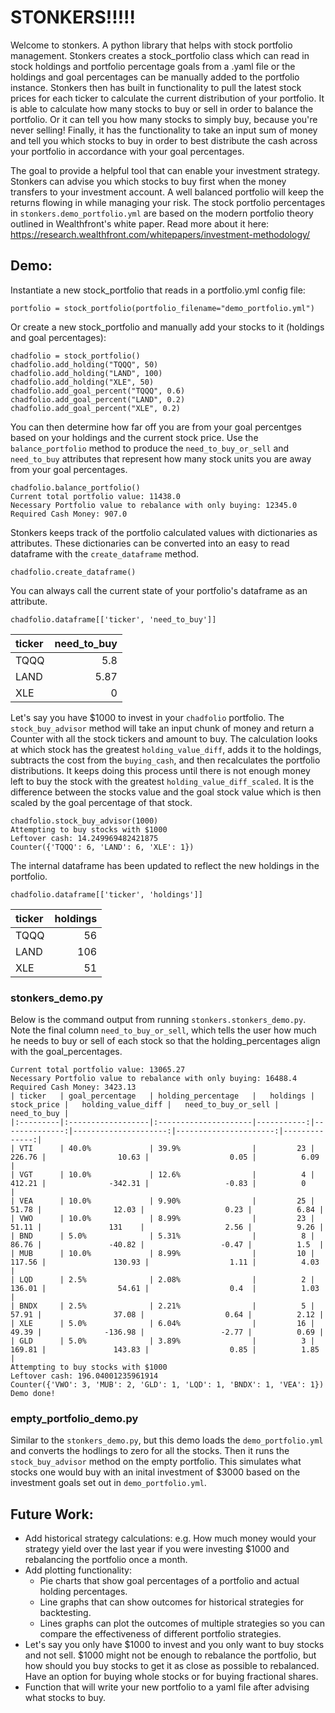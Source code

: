 # STONKERS!!!!!

Welcome to stonkers. A python library that helps with stock portfolio management. Stonkers creates a stock_portfolio class which can read in stock holdings and portfolio percentage goals from a .yaml file or the holdings and goal percentages can be manually added to the portfolio instance. Stonkers then has built in functionality to pull the latest stock prices for each ticker to calculate the current distribution of your portfolio. It is able to calculate how many stocks to buy or sell in order to balance the portfolio. Or it can tell you how many stocks to simply buy, because you're never selling! Finally, it has the functionality to take an input sum of money and tell you which stocks to buy in order to best distribute the cash across your portfolio in accordance with your goal percentages.

The goal to provide a helpful tool that can enable your investment strategy. Stonkers can advise you which stocks to buy first when the money transfers to your investment account. A well balanced portfolio will keep the returns flowing in while managing your risk. The stock portfolio percentages in `stonkers.demo_portfolio.yml` are based on the modern portfolio theory outlined in Wealthfront's white paper. Read more about it here: https://research.wealthfront.com/whitepapers/investment-methodology/


## Demo:

Instantiate a new stock_portfolio that reads in a portfolio.yml config file:
```
portfolio = stock_portfolio(portfolio_filename="demo_portfolio.yml")
```
Or create a new stock_portfolio and manually add your stocks to it (holdings and goal percentages):
```
chadfolio = stock_portfolio()
chadfolio.add_holding("TQQQ", 50)
chadfolio.add_holding("LAND", 100)
chadfolio.add_holding("XLE", 50)
chadfolio.add_goal_percent("TQQQ", 0.6)
chadfolio.add_goal_percent("LAND", 0.2)
chadfolio.add_goal_percent("XLE", 0.2)
```
You can then determine how far off you are from your goal percentges based on your holdings and the current stock price. Use the `balance_portfolio` method to produce the `need_to_buy_or_sell` and `need_to_buy` attributes that represent how many stock units you are away from your goal percentages.
```
chadfolio.balance_portfolio()
Current total portfolio value: 11438.0
Necessary Portfolio value to rebalance with only buying: 12345.0
Required Cash Money: 907.0
```
Stonkers keeps track of the portfolio calculated values with dictionaries as attributes. These dictionaries can be converted into an easy to read dataframe with the `create_dataframe` method.
```
chadfolio.create_dataframe()
```
 You can always call the current state of your portfolio's dataframe as an attribute.
```
chadfolio.dataframe[['ticker', 'need_to_buy']]
```
| ticker   |   need_to_buy |
|:---------|--------------:|
| TQQQ     |          5.8  |
| LAND     |          5.87 |
| XLE      |          0    |

Let's say you have $1000 to invest in your `chadfolio` portfolio. The `stock_buy_advisor` method will take an input chunk of money and return a Counter with all the stock tickers and amount to buy. The calculation looks at which stock has the greatest `holding_value_diff`, adds it to the holdings, subtracts the cost from the `buying_cash`, and then recalculates the portfolio distributions. It keeps doing this process until there is not enough money left to buy the stock with the greatest `holding_value_diff_scaled`. It is the difference between the stocks value and the goal stock value which is then scaled by the goal percentage of that stock. 
```
chadfolio.stock_buy_advisor(1000)
Attempting to buy stocks with $1000
Leftover cash: 14.249969482421875
Counter({'TQQQ': 6, 'LAND': 6, 'XLE': 1})
```
The internal dataframe has been updated to reflect the new holdings in the portfolio.

```
chadfolio.dataframe[['ticker', 'holdings']]
```
| ticker   |   holdings |
|:---------|-----------:|
| TQQQ     |         56 |
| LAND     |        106 |
| XLE      |         51 |


### stonkers_demo.py
Below is the command output from running `stonkers.stonkers_demo.py`. Note the final column `need_to_buy_or_sell`, which tells the user how much he needs to buy or sell of each stock so that the holding_percentages align with the goal_percentages.
```
Current total portfolio value: 13065.27
Necessary Portfolio value to rebalance with only buying: 16488.4
Required Cash Money: 3423.13
| ticker   | goal_percentage   | holding_percentage   |   holdings |   stock_price |   holding_value_diff |   need_to_buy_or_sell |   need_to_buy |
|:---------|:------------------|:---------------------|-----------:|--------------:|---------------------:|----------------------:|--------------:|
| VTI      | 40.0%             | 39.9%                |         23 |        226.76 |                10.63 |                  0.05 |          6.09 |
| VGT      | 10.0%             | 12.6%                |          4 |        412.21 |              -342.31 |                 -0.83 |          0    |
| VEA      | 10.0%             | 9.90%                |         25 |         51.78 |                12.03 |                  0.23 |          6.84 |
| VWO      | 10.0%             | 8.99%                |         23 |         51.11 |               131    |                  2.56 |          9.26 |
| BND      | 5.0%              | 5.31%                |          8 |         86.76 |               -40.82 |                 -0.47 |          1.5  |
| MUB      | 10.0%             | 8.99%                |         10 |        117.56 |               130.93 |                  1.11 |          4.03 |
| LQD      | 2.5%              | 2.08%                |          2 |        136.01 |                54.61 |                  0.4  |          1.03 |
| BNDX     | 2.5%              | 2.21%                |          5 |         57.91 |                37.08 |                  0.64 |          2.12 |
| XLE      | 5.0%              | 6.04%                |         16 |         49.39 |              -136.98 |                 -2.77 |          0.69 |
| GLD      | 5.0%              | 3.89%                |          3 |        169.81 |               143.83 |                  0.85 |          1.85 |
Attempting to buy stocks with $1000
Leftover cash: 196.04001235961914
Counter({'VWO': 3, 'MUB': 2, 'GLD': 1, 'LQD': 1, 'BNDX': 1, 'VEA': 1})
Demo done!
```

### empty_portfolio_demo.py
Similar to the `stonkers_demo.py`, but this demo loads the `demo_portfolio.yml` and converts the hodlings to zero for all the stocks. Then it runs the `stock_buy_advisor` method on the empty portfolio. This simulates what stocks one would buy with an inital investment of $3000 based on the investment goals set out in `demo_portfolio.yml`.

## Future Work:
- Add historical strategy calculations: e.g. How much money would your strategy yield over the last year if you were investing $1000 and rebalancing the portfolio once a month.
- Add plotting functionality:
	- Pie charts that show goal percentages of a portfolio and actual holding percentages.
	- Line graphs that can show outcomes for historical strategies for backtesting.
	- Lines graphs can plot the outcomes of multiple strategies so you can compare the effectiveness of different portfolio strategies.
- Let's say you only have $1000 to invest and you only want to buy stocks and not sell. $1000 might not be enough to rebalance the portfolio, but how should you buy stocks to get it as close as possible to rebalanced. Have an option for buying whole stocks or for buying fractional shares.
- Function that will write your new portfolio to a yaml file after advising what stocks to buy.